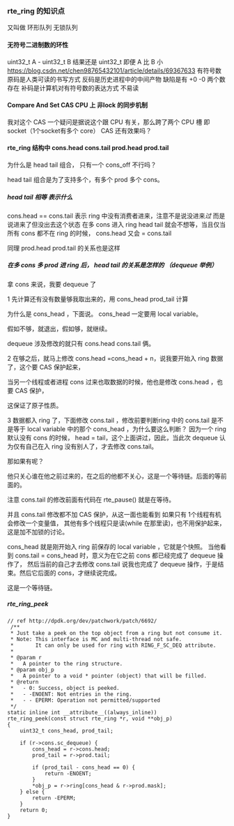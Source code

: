 
### rte_ring 的知识点

又叫做 环形队列 无锁队列

#### 无符号二进制数的环性 
  uint32_t A - uint32_t B  结果还是 uint32_t 即便 A 比 B 小
  https://blog.csdn.net/chen98765432101/article/details/69367633
  有符号数 原码是人类可读的书写方式 反码是历史进程中的中间产物 缺陷是有 +0 -0 两个数存在
  补码是计算机对有符号数的表达方式 不易读
    
#### Compare And Set CAS  CPU 上 非lock 的同步机制
  我对这个 CAS 一个疑问是据说这个跟 CPU 有关，那么跨了两个 CPU 槽 即 socket（1个socket有多个 core）
  CAS 还有效果吗？
  
  
#### rte_ring 结构中 cons.head cons.tail prod.head prod.tail

为什么是 head tail 组合， 只有一个 cons_off 不行吗？

head tail 组合是为了支持多个，有多个 prod 多个 cons。

##### head tail 相等 表示什么

cons.head == cons.tail 表示 ring 中没有消费者进来，注意不是说没进来*过*
而是说进来了但没出去这个状态
在多 cons 进入 ring head tail 就会不想等，当且仅当 所有 cons 都不在 ring 的时候，
cons.head 又会 = cons.tail

同理 prod.head prod.tail 的关系也是这样

##### 在多 cons 多 prod 进 ring 后， head tail 的关系是怎样的 （dequeue 举例）

拿 cons 来说，我要 dequeue 了

1 先计算还有没有数量够我取出来的，用 cons_head  prod_tail 计算

为什么是 cons_head ，下面说。 cons_head 一定要用 local variable。

假如不够，就退出，假如够，就继续。

dequeue 涉及修改的就只有 cons.head cons.tail 俩。

2 在够之后，就马上修改 cons.head =cons_head + n，说我要开始入 ring 数据了，这个要 CAS 保护起来，

当另一个线程或者进程 cons 过来也取数据的时候，他也是修改 cons.head ，也要 CAS 保护，

这保证了原子性质。

3 数据都入 ring 了，下面修改 cons.tail ，修改前要判断ring 中的 cons.tail 是不是等于
local variable 中的那个 cons_head ，为什么要这么判断？
因为一个 ring 默认没有 cons 的时候， head = tail，这个上面讲过，因此，当此次 dequeue
认为仅有自己在入 ring 没有别人了，才去修改 cons.tail。

那如果有呢？

他只关心谁在他之前过来的，在之后的他都不关心，这是一个等待链。后面的等前面的。

注意 cons.tail 的修改前面有代码在 rte_pause() 就是在等待。

并且 cons.tail 修改都不加 CAS 保护，从这一面也能看到 如果只有 1个线程有机会修改一个变量值，
其他有多个线程只是读(while 在那里读)，也不用保护起来，这是加不加锁的讨论。

cons_head 就是刚开始入 ring 前保存的 local variable ，它就是个快照。
当他看到 cons.tail = cons_head 时，意义为在它之前 cons 都已经完成了 dequeue 操作了，
然后当前的自己才去修改 cons.tail 说我也完成了 dequeue 操作，于是结束。然后它后面的 cons，才继续说完成。

这是一个等待链。




##### rte_ring_peek

```
// ref http://dpdk.org/dev/patchwork/patch/6692/
 /**
 * Just take a peek on the top object from a ring but not consume it.
 * Note: This interface is MC and multi-thread not safe.
 *       It can only be used for ring with RING_F_SC_DEQ attribute.
 *
 * @param r
 *   A pointer to the ring structure.
 * @param obj_p
 *   A pointer to a void * pointer (object) that will be filled.
 * @return
 *   - 0: Success, object is peeked.
 *   - -ENOENT: Not entries in the ring.
 *   - - EPERM: Operation not permitted/supported
 */
static inline int __attribute__((always_inline))
rte_ring_peek(const struct rte_ring *r, void **obj_p)
{
	uint32_t cons_head, prod_tail;

	if (r->cons.sc_dequeue) {
		cons_head = r->cons.head;
		prod_tail = r->prod.tail;

		if (prod_tail - cons_head == 0) {
			return -ENOENT;
		}
		*obj_p = r->ring[cons_head & r->prod.mask];
	} else {
		return -EPERM;
	}
	return 0;
}
```
